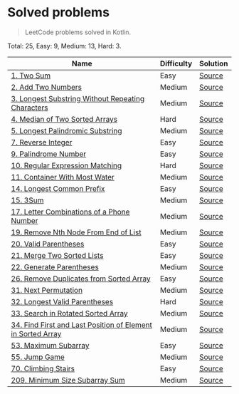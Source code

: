 # Solved problems
> LeetCode problems solved in Kotlin.

Total: 25, Easy: 9, Medium: 13, Hard: 3.

Name | Difficulty | Solution
--- | --- | ---
[1. Two Sum](https://leetcode.com/problems/two-sum/) | Easy | [Source](src/main/kotlin/solutions/twoSum)
[2. Add Two Numbers](https://leetcode.com/problems/add-two-numbers/) | Medium | [Source](src/main/kotlin/solutions/addTwoNumbers)
[3. Longest Substring Without Repeating Characters](https://leetcode.com/problems/longest-substring-without-repeating-characters/) | Medium | [Source](src/main/kotlin/solutions/lengthOfLongestSubstring)
[4. Median of Two Sorted Arrays](https://leetcode.com/problems/median-of-two-sorted-arrays/) | Hard | [Source](src/main/kotlin/solutions/findMedianSortedArrays)
[5. Longest Palindromic Substring](https://leetcode.com/problems/longest-palindromic-substring/) | Medium | [Source](src/main/kotlin/solutions/longestPalindrome)
[7. Reverse Integer](https://leetcode.com/problems/reverse-integer/) | Easy | [Source](src/main/kotlin/solutions/reverseInt)
[9. Palindrome Number](https://leetcode.com/problems/palindrome-number/) | Easy | [Source](src/main/kotlin/solutions/palindromeNumber)
[10. Regular Expression Matching](https://leetcode.com/problems/regular-expression-matching/) | Hard | [Source](src/main/kotlin/solutions/regularExpressionMatching)
[11. Container With Most Water](https://leetcode.com/problems/container-with-most-water/) | Medium | [Source](src/main/kotlin/solutions/containerWithMostWater)
[14. Longest Common Prefix](https://leetcode.com/problems/longest-common-prefix/) | Easy | [Source](src/main/kotlin/solutions/longestCommonPrefix)
[15. 3Sum](https://leetcode.com/problems/3sum/) | Medium | [Source](src/main/kotlin/solutions/threeSum)
[17. Letter Combinations of a Phone Number](https://leetcode.com/problems/letter-combinations-of-a-phone-number/) | Medium | [Source](src/main/kotlin/solutions/letterCombinationsOfPhoneNumber)
[19. Remove Nth Node From End of List](https://leetcode.com/problems/remove-nth-node-from-end-of-list/) | Medium | [Source](src/main/kotlin/solutions/removeNthNodeFromEndOfList)
[20. Valid Parentheses](https://leetcode.com/problems/valid-parentheses/) | Easy | [Source](src/main/kotlin/solutions/validParentheses)
[21. Merge Two Sorted Lists](https://leetcode.com/problems/merge-two-sorted-lists/) | Easy | [Source](src/main/kotlin/solutions/mergeTwoSortedLists)
[22. Generate Parentheses](https://leetcode.com/problems/generate-parentheses/) | Medium | [Source](src/main/kotlin/solutions/generateParentheses)
[26. Remove Duplicates from Sorted Array](https://leetcode.com/problems/remove-duplicates-from-sorted-array/) | Easy | [Source](src/main/kotlin/solutions/removeDuplicatesFromSortedArray)
[31. Next Permutation](https://leetcode.com/problems/next-permutation/) | Medium | [Source](src/main/kotlin/solutions/nextPermutation)
[32. Longest Valid Parentheses](https://leetcode.com/problems/longest-valid-parentheses/) | Hard | [Source](src/main/kotlin/solutions/longestValidParentheses)
[33. Search in Rotated Sorted Array](https://leetcode.com/problems/search-in-rotated-sorted-array/) | Medium | [Source](src/main/kotlin/solutions/searchInRotatedSortedArray)
[34. Find First and Last Position of Element in Sorted Array](https://leetcode.com/problems/find-first-and-last-position-of-element-in-sorted-array/) | Medium | [Source](src/main/kotlin/solutions/findFirstAndLastPositionOfElementInSortedArray)
[53. Maximum Subarray](https://leetcode.com/problems/maximum-subarray/) | Easy | [Source](src/main/kotlin/solutions/maxSubArray)
[55. Jump Game](https://leetcode.com/problems/jump-game/) | Medium | [Source](src/main/kotlin/solutions/jumpGame)
[70. Climbing Stairs](https://leetcode.com/problems/climbing-stairs/) | Easy | [Source](src/main/kotlin/solutions/climbingStairs)
[209. Minimum Size Subarray Sum](https://leetcode.com/problems/minimum-size-subarray-sum/) | Medium | [Source](src/main/kotlin/solutions/minimumSizeSubarraySum)
